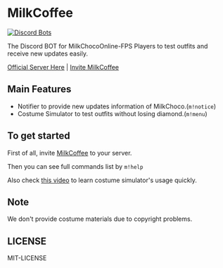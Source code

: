 # MilkCoffee
[![Discord Bots](https://top.gg/api/widget/status/742952261176655882.svg)](https://top.gg/bot/742952261176655882)

The Discord BOT for MilkChocoOnline-FPS Players to test outfits and receive new updates easily.

[Official Server Here](https://discord.gg/RbzSSrw) | [Invite MilkCoffee](https://discord.com/oauth2/authorize?client_id=742952261176655882&permissions=-8&scope=bot)


## Main Features
- Notifier to provide new updates information of MilkChoco.(`m!notice`)
- Costume Simulator to test outfits without losing diamond.(`m!menu`)


## To get started
First of all, invite [MilkCoffee](https://discord.com/oauth2/authorize?client_id=742952261176655882&permissions=-8&scope=bot) to your server.

Then you can see full commands list by `m!help`

Also check [this video](https://www.youtube.com/watch?v=TFZqadDptb8) to learn costume simulator's usage quickly.

## Note
We don't provide costume materials due to copyright problems.

## LICENSE
MIT-LICENSE
